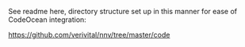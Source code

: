 See readme here, directory structure set up in this manner for ease of CodeOcean integration:

https://github.com/verivital/nnv/tree/master/code
